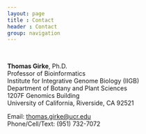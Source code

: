 ```yaml
---
layout: page
title : Contact
header : Contact
group: navigation
---
```

<br/>

__Thomas Girke__, Ph.D. <br/>
Professor of Bioinformatics <br/>
Institute for Integrative Genome Biology (IIGB) <br/>
Department of Botany and Plant Sciences <br/>
1207F Genomics Building <br/>
University of California, Riverside, CA 92521 <br/>

Email: thomas.girke@ucr.edu <br/>
Phone/Cell/Text: (951) 732-7072

